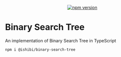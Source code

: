 <div align='center'>
  <p>
    <a href='https://www.npmjs.com/package/@ishibi/binary-search-tree'><img src='https://img.shields.io/npm/v/@ishibi/binary-search-tree?color=ff2511&style=flat-square' alt='npm version' /></a>
  </p>
</div>

# Binary Search Tree

An implementation of Binary Search Tree in TypeScript

```bash
npm i @ishibi/binary-search-tree
```
